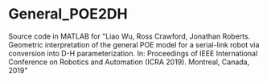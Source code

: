 # General_POE2DH
Source code in MATLAB for "Liao Wu, Ross Crawford, Jonathan Roberts. Geometric interpretation of the general POE model for a serial-link robot via conversion into D-H parameterization. In: Proceedings of IEEE International Conference on Robotics and Automation (ICRA 2019). Montreal, Canada, 2019"
